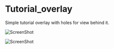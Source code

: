 Tutorial_overlay
================

Simple tutorial overlay with holes for view behind it.


![ScreenShot](https://raw.github.com/nichtemna/Tutorial_overlay/master/2013-11-14_10-33-10.jpg)



![ScreenShot](https://raw.github.com/nichtemna/Tutorial_overlay/master/2013-11-14_10-33-21.jpg)
